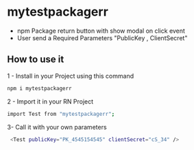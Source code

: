 # mytestpackagerr

- npm Package return button with show modal on click event
- User send a Required Parameters "PublicKey , ClientSecret"

## How to use it

1 - Install in your Project using this command

```sh
npm i mytestpackagerr
```

2 - Import it in your RN Project

```sh
import Test from "mytestpackagerr";
```

3- Call it with your own parameters

```sh
 <Test publicKey="PK_4545154545" clientSecret="cS_34" />
```

